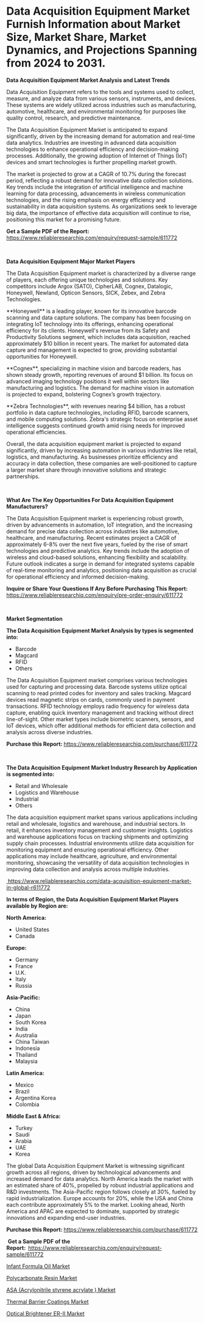 <p><h1>Data Acquisition Equipment Market Furnish Information about Market Size, Market Share, Market Dynamics, and Projections Spanning from 2024 to 2031.</h1></p><p><strong>Data Acquisition Equipment Market Analysis and Latest Trends</strong></p>
<p><p>Data Acquisition Equipment refers to the tools and systems used to collect, measure, and analyze data from various sensors, instruments, and devices. These systems are widely utilized across industries such as manufacturing, automotive, healthcare, and environmental monitoring for purposes like quality control, research, and predictive maintenance.</p><p>The Data Acquisition Equipment Market is anticipated to expand significantly, driven by the increasing demand for automation and real-time data analytics. Industries are investing in advanced data acquisition technologies to enhance operational efficiency and decision-making processes. Additionally, the growing adoption of Internet of Things (IoT) devices and smart technologies is further propelling market growth.</p><p>The market is projected to grow at a CAGR of 10.7% during the forecast period, reflecting a robust demand for innovative data collection solutions. Key trends include the integration of artificial intelligence and machine learning for data processing, advancements in wireless communication technologies, and the rising emphasis on energy efficiency and sustainability in data acquisition systems. As organizations seek to leverage big data, the importance of effective data acquisition will continue to rise, positioning this market for a promising future.</p></p>
<p><strong>Get a Sample PDF of the Report:&nbsp;</strong> <a href="https://www.reliableresearchiq.com/enquiry/request-sample/611772?utm_campaign=1106&utm_medium=2&utm_source=Github&utm_content=ia&utm_term=03102024&utm_id=data-acquisition-equipment">https://www.reliableresearchiq.com/enquiry/request-sample/611772</a></p>
<p>&nbsp;</p>
<p><strong>Data Acquisition Equipment Major Market Players</strong></p>
<p><p>The Data Acquisition Equipment market is characterized by a diverse range of players, each offering unique technologies and solutions. Key competitors include Argox (SATO), CipherLAB, Cognex, Datalogic, Honeywell, Newland, Opticon Sensors, SICK, Zebex, and Zebra Technologies.</p><p>**Honeywell** is a leading player, known for its innovative barcode scanning and data capture solutions. The company has been focusing on integrating IoT technology into its offerings, enhancing operational efficiency for its clients. Honeywell's revenue from its Safety and Productivity Solutions segment, which includes data acquisition, reached approximately $10 billion in recent years. The market for automated data capture and management is expected to grow, providing substantial opportunities for Honeywell.</p><p>**Cognex**, specializing in machine vision and barcode readers, has shown steady growth, reporting revenues of around $1 billion. Its focus on advanced imaging technology positions it well within sectors like manufacturing and logistics. The demand for machine vision in automation is projected to expand, bolstering Cognex’s growth trajectory.</p><p>**Zebra Technologies**, with revenues nearing $4 billion, has a robust portfolio in data capture technologies, including RFID, barcode scanners, and mobile computing solutions. Zebra's strategic focus on enterprise asset intelligence suggests continued growth amid rising needs for improved operational efficiencies.</p><p>Overall, the data acquisition equipment market is projected to expand significantly, driven by increasing automation in various industries like retail, logistics, and manufacturing. As businesses prioritize efficiency and accuracy in data collection, these companies are well-positioned to capture a larger market share through innovative solutions and strategic partnerships.</p></p>
<p>&nbsp;</p>
<p><strong>What Are The Key Opportunities For Data Acquisition Equipment Manufacturers?</strong></p>
<p><p>The Data Acquisition Equipment market is experiencing robust growth, driven by advancements in automation, IoT integration, and the increasing demand for precise data collection across industries like automotive, healthcare, and manufacturing. Recent estimates project a CAGR of approximately 6-8% over the next five years, fueled by the rise of smart technologies and predictive analytics. Key trends include the adoption of wireless and cloud-based solutions, enhancing flexibility and scalability. Future outlook indicates a surge in demand for integrated systems capable of real-time monitoring and analytics, positioning data acquisition as crucial for operational efficiency and informed decision-making.</p></p>
<p><strong>Inquire or Share Your Questions If Any Before Purchasing This Report:</strong> <a href="https://www.reliableresearchiq.com/enquiry/pre-order-enquiry/611772?utm_campaign=1106&utm_medium=2&utm_source=Github&utm_content=ia&utm_term=03102024&utm_id=data-acquisition-equipment">https://www.reliableresearchiq.com/enquiry/pre-order-enquiry/611772</a></p>
<p>&nbsp;</p>
<p><strong>Market Segmentation</strong></p>
<p><strong>The Data Acquisition Equipment Market Analysis by types is segmented into:</strong></p>
<p><ul><li>Barcode</li><li>Magcard</li><li>RFID</li><li>Others</li></ul></p>
<p><p>The Data Acquisition Equipment market comprises various technologies used for capturing and processing data. Barcode systems utilize optical scanning to read printed codes for inventory and sales tracking. Magcard devices read magnetic strips on cards, commonly used in payment transactions. RFID technology employs radio frequency for wireless data capture, enabling quick inventory management and tracking without direct line-of-sight. Other market types include biometric scanners, sensors, and IoT devices, which offer additional methods for efficient data collection and analysis across diverse industries.</p></p>
<p><strong>Purchase this Report:&nbsp;</strong><a href="https://www.reliableresearchiq.com/purchase/611772?utm_campaign=1106&utm_medium=2&utm_source=Github&utm_content=ia&utm_term=03102024&utm_id=data-acquisition-equipment">https://www.reliableresearchiq.com/purchase/611772</a></p>
<p>&nbsp;</p>
<p><strong>The Data Acquisition Equipment Market Industry Research by Application is segmented into:</strong></p>
<p><ul><li>Retail and Wholesale</li><li>Logistics and Warehouse</li><li>Industrial</li><li>Others</li></ul></p>
<p><p>The data acquisition equipment market spans various applications including retail and wholesale, logistics and warehouse, and industrial sectors. In retail, it enhances inventory management and customer insights. Logistics and warehouse applications focus on tracking shipments and optimizing supply chain processes. Industrial environments utilize data acquisition for monitoring equipment and ensuring operational efficiency. Other applications may include healthcare, agriculture, and environmental monitoring, showcasing the versatility of data acquisition technologies in improving data collection and analysis across multiple industries.</p></p>
<p><a href="https://www.reliableresearchiq.com/data-acquisition-equipment-market-in-global-r611772?utm_campaign=1106&utm_medium=2&utm_source=Github&utm_content=ia&utm_term=03102024&utm_id=data-acquisition-equipment">&nbsp;https://www.reliableresearchiq.com/data-acquisition-equipment-market-in-global-r611772</a></p>
<p><strong>In terms of Region, the Data Acquisition Equipment Market Players available by Region are:</strong></p>
<p>
    <p> <strong> North America: </strong>
        <ul>
            <li>United States</li>
            <li>Canada</li>
        </ul>
        </p> 
    <p> <strong> Europe: </strong>
        <ul>
            <li>Germany</li>
            <li>France</li>
            <li>U.K.</li>
            <li>Italy</li>
            <li>Russia</li>
        </ul>
        </p> 
    <p> <strong> Asia-Pacific: </strong>
        <ul>
            <li>China</li>
            <li>Japan</li>
            <li>South Korea</li>
            <li>India</li>
            <li>Australia</li>
            <li>China Taiwan</li>
            <li>Indonesia</li>
            <li>Thailand</li>
            <li>Malaysia</li>
        </ul>
        </p> 
    <p> <strong> Latin America: </strong>
        <ul>
            <li>Mexico</li>
            <li>Brazil</li>
            <li>Argentina Korea</li>
            <li>Colombia</li>
        </ul>
        </p> 
    <p> <strong> Middle East & Africa: </strong>
        <ul>
            <li>Turkey</li>
            <li>Saudi</li>
            <li>Arabia</li>
            <li>UAE</li>
            <li>Korea</li>
        </ul>
    </p>
    </p>
<p><p>The global Data Acquisition Equipment Market is witnessing significant growth across all regions, driven by technological advancements and increased demand for data analytics. North America leads the market with an estimated share of 40%, propelled by robust industrial applications and R&D investments. The Asia-Pacific region follows closely at 30%, fueled by rapid industrialization. Europe accounts for 20%, while the USA and China each contribute approximately 5% to the market. Looking ahead, North America and APAC are expected to dominate, supported by strategic innovations and expanding end-user industries.</p></p>
<p><strong>Purchase this Report: </strong><a href="https://www.reliableresearchiq.com/purchase/611772?utm_campaign=1106&utm_medium=2&utm_source=Github&utm_content=ia&utm_term=03102024&utm_id=data-acquisition-equipment">https://www.reliableresearchiq.com/purchase/611772</a></p>
<p>&nbsp;<strong>Get a Sample PDF of the Report:&nbsp;&nbsp;</strong><a href="https://www.reliableresearchiq.com/enquiry/request-sample/611772?utm_campaign=1106&utm_medium=2&utm_source=Github&utm_content=ia&utm_term=03102024&utm_id=data-acquisition-equipment">https://www.reliableresearchiq.com/enquiry/request-sample/611772</a></p>
<p><strong></strong></p>
<p><p><a href="https://github.com/AlbanaGurakuqi475/Market-Research-Report-List-1/blob/main/infant-formula-oil-market.md?utm_campaign=1106&utm_medium=2&utm_source=Github&utm_content=ia&utm_term=03102024&utm_id=data-acquisition-equipment">Infant Formula Oil Market</a></p><p><a href="https://www.linkedin.com/pulse/analyzing-polycarbonate-resin-market-dynamics-growth-drivers-ul66f?trackingId=q1rCpB%2B9TY6soqkbdj83Iw%3D%3D&utm_campaign=1106&utm_medium=2&utm_source=Github&utm_content=ia&utm_term=03102024&utm_id=data-acquisition-equipment">Polycarbonate Resin Market</a></p><p><a href="https://github.com/bo24bogard/Market-Research-Report-List-1/blob/main/asa-acrylonitrile-styrene-acrylate-market.md?utm_campaign=1106&utm_medium=2&utm_source=Github&utm_content=ia&utm_term=03102024&utm_id=data-acquisition-equipment">ASA (Acrylonitrile styrene acrylate ) Market</a></p><p><a href="https://www.linkedin.com/pulse/thermal-barrier-coatings-market-global-regional-analysis-2024-wlhje?utm_campaign=1106&utm_medium=2&utm_source=Github&utm_content=ia&utm_term=03102024&utm_id=data-acquisition-equipment">Thermal Barrier Coatings Market</a></p><p><a href="https://issuu.com/reportprime-2/docs/optical-brightener-er-ii-market-siz_e0937f07340d97?utm_campaign=1106&utm_medium=2&utm_source=Github&utm_content=ia&utm_term=03102024&utm_id=data-acquisition-equipment">Optical Brightener ER-II Market</a></p></p>
